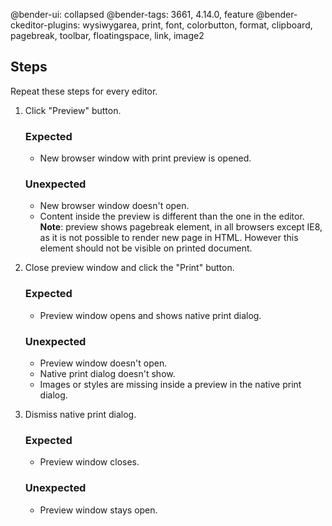 @bender-ui: collapsed
@bender-tags: 3661, 4.14.0, feature
@bender-ckeditor-plugins: wysiwygarea, print, font, colorbutton, format, clipboard, pagebreak, toolbar, floatingspace,
link, image2

## Steps

Repeat these steps for every editor.

1. Click "Preview" button.

   ### Expected

	* New browser window with print preview is opened.

   ### Unexpected

	* New browser window doesn't open.
	* Content inside the preview is different than the one in the editor. **Note**: preview shows pagebreak element, in
	  all browsers except IE8, as it is not possible to render new page in HTML. However this element should not be
	  visible on printed document.
2. Close preview window and click the "Print" button.

   ### Expected

	* Preview window opens and shows native print dialog.

   ### Unexpected

	* Preview window doesn't open.
	* Native print dialog doesn't show.
	* Images or styles are missing inside a preview in the native print dialog.
3. Dismiss native print dialog.

   ### Expected

	* Preview window closes.

   ### Unexpected

	* Preview window stays open.
